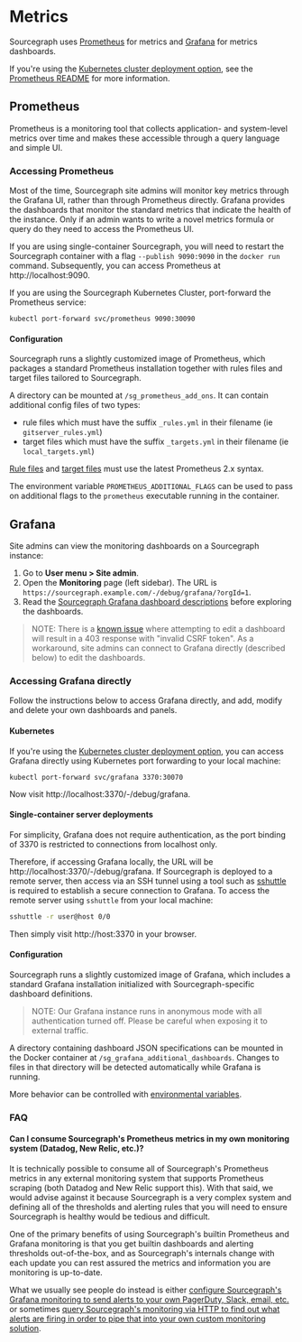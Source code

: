 # Metrics

Sourcegraph uses [Prometheus](https://prometheus.io/) for metrics and [Grafana](https://grafana.com) for metrics dashboards.

If you're using the [Kubernetes cluster deployment
option](https://github.com/sourcegraph/deploy-sourcegraph), see the [Prometheus
README](https://github.com/sourcegraph/deploy-sourcegraph/blob/master/configure/prometheus/README.md)
for more information.

## Prometheus

Prometheus is a monitoring tool that collects application- and system-level metrics over time and
makes these accessible through a query language and simple UI.

### Accessing Prometheus

Most of the time, Sourcegraph site admins will monitor key metrics through the Grafana UI, rather
than through Prometheus directly. Grafana provides the dashboards that monitor the standard metrics
that indicate the health of the instance. Only if an admin wants to write a novel metrics formula or
query do they need to access the Prometheus UI.

If you are using single-container Sourcegraph, you will need to restart the Sourcegraph container
with a flag `--publish 9090:9090` in the `docker run` command. Subsequently, you can access
Prometheus at http://localhost:9090.

If you are using the Sourcegraph Kubernetes Cluster, port-forward the Prometheus service:

```
kubectl port-forward svc/prometheus 9090:30090
```

#### Configuration

Sourcegraph runs a slightly customized image of Prometheus, which packages a standard Prometheus
installation together with rules files and target files tailored to Sourcegraph.

A directory can be mounted at `/sg_prometheus_add_ons`. It can contain additional config files of two types:
  - rule files which must have the suffix `_rules.yml` in their filename (ie `gitserver_rules.yml`)
  - target files which must have the suffix `_targets.yml` in their filename (ie `local_targets.yml`)

[Rule files](https://prometheus.io/docs/prometheus/latest/configuration/recording_rules/) 
and [target files](https://prometheus.io/docs/guides/file-sd/) must use the latest Prometheus 2.x syntax.  

The environment variable `PROMETHEUS_ADDITIONAL_FLAGS` can be used to pass on additional flags to the `prometheus` executable running in the container.

## Grafana

Site admins can view the monitoring dashboards on a Sourcegraph instance:

1. Go to **User menu > Site admin**.
1. Open the **Monitoring** page (left sidebar). The URL is
   `https://sourcegraph.example.com/-/debug/grafana/?orgId=1`.
1. Read the [Sourcegraph Grafana dashboard descriptions](dashboards.md) before exploring
   the dashboards.

> NOTE: There is a [known issue](https://github.com/sourcegraph/sourcegraph/issues/6075) where
> attempting to edit a dashboard will result in a 403 response with "invalid CSRF token". As a
> workaround, site admins can connect to Grafana directly (described below) to edit the dashboards.

### Accessing Grafana directly

Follow the instructions below to access Grafana directly, and add, modify and delete your own dashboards and panels.

#### Kubernetes

If you're using the [Kubernetes cluster deployment
option](https://github.com/sourcegraph/deploy-sourcegraph), you can access Grafana directly using
Kubernetes port forwarding to your local machine:


```
kubectl port-forward svc/grafana 3370:30070
```

Now visit http://localhost:3370/-/debug/grafana.

#### Single-container server deployments

For simplicity, Grafana does not require authentication, as the port binding of 3370 is restricted to connections from localhost only.

Therefore, if accessing Grafana locally, the URL will be http://localhost:3370/-/debug/grafana. If Sourcegraph is deployed to a remote server, then access via an SSH tunnel using a tool
such as [sshuttle](https://github.com/sshuttle/sshuttle) is required to establish a secure connection to Grafana.
To access the remote server using `sshuttle` from your local machine:

```bash
sshuttle -r user@host 0/0
```

Then simply visit http://host:3370 in your browser.

#### Configuration

Sourcegraph runs a slightly customized image of Grafana, which includes a standard Grafana
installation initialized with Sourcegraph-specific dashboard definitions.

> NOTE: Our Grafana instance runs in anonymous mode with all authentication turned off. Please be careful when exposing it to external traffic.

A directory containing dashboard JSON specifications can be mounted in the Docker container at
`/sg_grafana_additional_dashboards`. Changes to files in that directory will be detected
automatically while Grafana is running.

More behavior can be controlled with
[environmental variables](https://grafana.com/docs/installation/configuration/).

### FAQ

#### Can I consume Sourcegraph's Prometheus metrics in my own monitoring system (Datadog, New Relic, etc.)?

It is technically possible to consume all of Sourcegraph's Prometheus metrics in any external monitoring system that supports Prometheus scraping (both Datadog and New Relic support this). With that said, we would advise against it because Sourcegraph is a very complex system and defining all of the thresholds and alerting rules that you will need to ensure Sourcegraph is healthy would be tedious and difficult.

One of the primary benefits of using Sourcegraph's builtin Prometheus and Grafana monitoring is that you get builtin dashboards and alerting thresholds out-of-the-box, and as Sourcegraph's internals change with each update you can rest assured the metrics and information you are monitoring is up-to-date.

What we usually see people do instead is either [configure Sourcegraph's Grafana monitoring to send alerts to your own PagerDuty, Slack, email, etc.](alerting.md) or sometimes [query Sourcegraph's monitoring via HTTP to find out what alerts are firing in order to pipe that into your own custom monitoring solution](alerting_custom_consumption.md).
